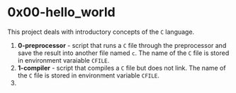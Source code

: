 # 0x00-hello_world
This project deals with introductory concepts of the `C` language.
1. **0-preprocessor** - script that runs a `C` file through the preprocessor and save the result into another file named `c`. The name of the `C` file is stored in environment varaiable `CFILE`.
2. **1-compiler** - script that compiles a `C` file but does not link. The name of the `C` file is stored in environment variable `CFILE`.
3. 
